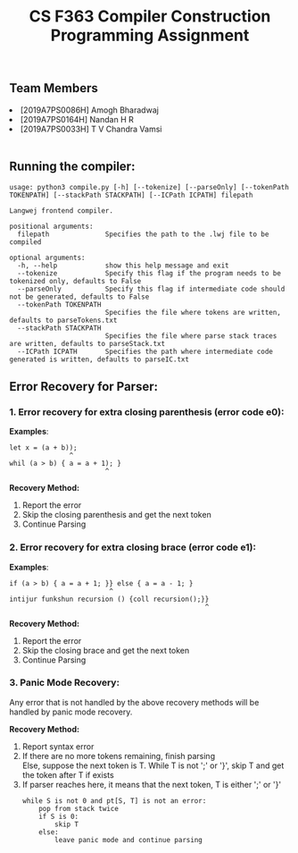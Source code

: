 <h1 align="center" style="text-decoration:none;"> 
    <b>CS F363 Compiler Construction</b>
    <br>
    Programming Assignment
</h1></center>
<br>

## Team Members

<li>[2019A7PS0086H] Amogh Bharadwaj </li>
<li>[2019A7PS0164H] Nandan H R </li>
<li>[2019A7PS0033H] T V Chandra Vamsi</li>

<br>

## Running the compiler:

```
usage: python3 compile.py [-h] [--tokenize] [--parseOnly] [--tokenPath TOKENPATH] [--stackPath STACKPATH] [--ICPath ICPATH] filepath

Langwej frontend compiler.

positional arguments:
  filepath              Specifies the path to the .lwj file to be compiled

optional arguments:
  -h, --help            show this help message and exit
  --tokenize            Specify this flag if the program needs to be tokenized only, defaults to False
  --parseOnly           Specify this flag if intermediate code should not be generated, defaults to False
  --tokenPath TOKENPATH
                        Specifies the file where tokens are written, defaults to parseTokens.txt
  --stackPath STACKPATH
                        Specifies the file where parse stack traces are written, defaults to parseStack.txt
  --ICPath ICPATH       Specifies the path where intermediate code generated is written, defaults to parseIC.txt
```

## Error Recovery for Parser:

### 1. Error recovery for extra closing parenthesis (error code e0):

<b>Examples</b>:
```
let x = (a + b));
               ^
whil (a > b) { a = a + 1); }
                        ^
```

<b>Recovery Method:</b>
<ol>
<li>Report the error</li>
<li>Skip the closing parenthesis and get the next token</li>
<li>Continue Parsing</li>
</ol>

### 2. Error recovery for extra closing brace (error code e1):

<b>Examples</b>:
```
if (a > b) { a = a + 1; }} else { a = a - 1; }
                         ^
intijur funkshun recursion () {coll recursion();}}
                                                 ^
```

<b>Recovery Method:</b>
<ol>
<li>Report the error</li>
<li>Skip the closing brace and get the next token</li>
<li>Continue Parsing</li>
</ol>

### 3. Panic Mode Recovery:
Any error that is not handled by the above recovery methods will be handled by panic mode recovery.

<b>Recovery Method:</b>
<ol>
<li>Report syntax error</li>
<li>If there are no more tokens remaining, finish parsing<br>Else, suppose the next token is T. While T is not ';' or '}', skip T and get the token after T if exists</li>
<li>If parser reaches here, it means that the next token, T is either ';' or '}'</li>

```
while S is not 0 and pt[S, T] is not an error:
    pop from stack twice
    if S is 0:
        skip T
    else:
        leave panic mode and continue parsing
```
</ol>
